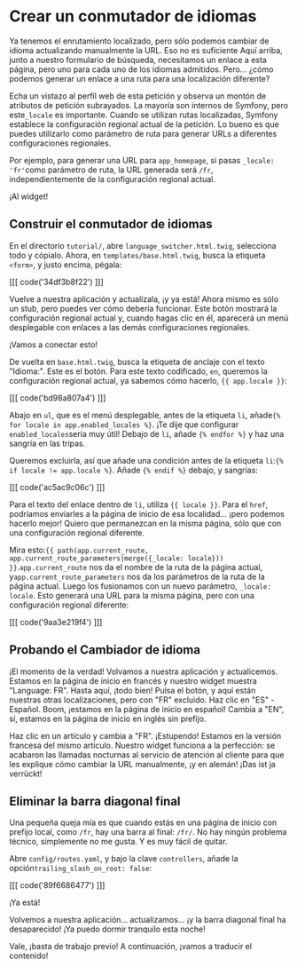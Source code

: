 # Crear un conmutador de idiomas

Ya tenemos el enrutamiento localizado, pero sólo podemos cambiar de idioma actualizando manualmente la URL. Eso no es suficiente Aquí arriba, junto a nuestro formulario de búsqueda, necesitamos un enlace a esta página, pero uno para cada uno de los idiomas admitidos. Pero... ¿cómo podemos generar un enlace a una ruta para una localización diferente?

Echa un vistazo al perfil web de esta petición y observa un montón de atributos de petición subrayados. La mayoría son internos de Symfony, pero este`_locale` es importante. Cuando se utilizan rutas localizadas, Symfony establece la configuración regional actual de la petición. Lo bueno es que puedes utilizarlo como parámetro de ruta para generar URLs a diferentes configuraciones regionales.

Por ejemplo, para generar una URL para `app_homepage`, si pasas `_locale: 'fr'`como parámetro de ruta, la URL generada será `/fr`, independientemente de la configuración regional actual.

¡Al widget!

## Construir el conmutador de idiomas

En el directorio `tutorial/`, abre `language_switcher.html.twig`, selecciona todo y cópialo. Ahora, en `templates/base.html.twig`, busca la etiqueta `<form>`, y justo encima, pégala:

[[[ code('34df3b8f22') ]]]

Vuelve a nuestra aplicación y actualízala, ¡y ya está! Ahora mismo es sólo un stub, pero puedes ver cómo debería funcionar. Este botón mostrará la configuración regional actual y, cuando hagas clic en él, aparecerá un menú desplegable con enlaces a las demás configuraciones regionales.

¡Vamos a conectar esto!

De vuelta en `base.html.twig`, busca la etiqueta de anclaje con el texto "Idioma:". Este es el botón. Para este texto codificado, `en`, queremos la configuración regional actual, ya sabemos cómo hacerlo, `{{ app.locale }}`:

[[[ code('bd98a807a4') ]]]

Abajo en `ul`, que es el menú desplegable, antes de la etiqueta `li`, añade`{% for locale in app.enabled_locales %}`. ¡Te dije que configurar `enabled_locales`sería muy útil! Debajo de `li`, añade `{% endfor %}` y haz una sangría en las tripas.

Queremos excluirla, así que añade una condición antes de la etiqueta `li`:`{% if locale != app.locale %}`. Añade `{% endif %}` debajo, y sangrías:

[[[ code('ac5ac9c06c') ]]]

Para el texto del enlace dentro de `li`, utiliza `{{ locale }}`. Para el `href`, podríamos enviarles a la página de inicio de esa localidad... ¡pero podemos hacerlo mejor! Quiero que permanezcan en la misma página, sólo que con una configuración regional diferente.

Mira esto:`{{ path(app.current_route, app.current_route_parameters|merge({_locale: locale})) }}`.`app.current_route` nos da el nombre de la ruta de la página actual, y`app.current_route_parameters` nos da los parámetros de la ruta de la página actual. Luego los fusionamos con un nuevo parámetro, `_locale: locale`. Esto generará una URL para la misma página, pero con una configuración regional diferente:

[[[ code('9aa3e219f4') ]]]

## Probando el Cambiador de idioma

¡El momento de la verdad! Volvamos a nuestra aplicación y actualicemos. Estamos en la página de inicio en francés y nuestro widget muestra "Language: FR". Hasta aquí, ¡todo bien! Pulsa el botón, y aquí están nuestras otras localizaciones, pero con "FR" excluido. Haz clic en "ES" - Español. Boom, ¡estamos en la página de inicio en español! Cambia a "EN", sí, estamos en la página de inicio en inglés sin prefijo.

Haz clic en un artículo y cambia a "FR". ¡Estupendo! Estamos en la versión francesa del mismo artículo. Nuestro widget funciona a la perfección: se acabaron las llamadas nocturnas al servicio de atención al cliente para que les explique cómo cambiar la URL manualmente, ¡y en alemán! ¡Das ist ja verrückt!

## Eliminar la barra diagonal final

Una pequeña queja mía es que cuando estás en una página de inicio con prefijo local, como `/fr`, hay una barra al final: `/fr/`. No hay ningún problema técnico, simplemente no me gusta. Y es muy fácil de quitar.

Abre `config/routes.yaml`, y bajo la clave `controllers`, añade la opción`trailing_slash_on_root: false`:

[[[ code('89f6686477') ]]]

¡Ya está!

Volvemos a nuestra aplicación... actualizamos... ¡y la barra diagonal final ha desaparecido! ¡Ya puedo dormir tranquilo esta noche!

Vale, ¡basta de trabajo previo! A continuación, ¡vamos a traducir el contenido!
